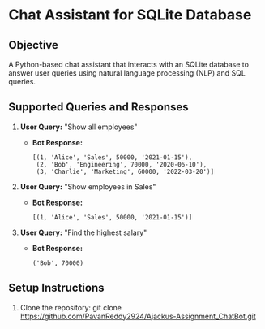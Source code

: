 # Chat Assistant for SQLite Database

## Objective

A Python-based chat assistant that interacts with an SQLite database to answer user queries using natural language processing (NLP) and SQL queries.

## Supported Queries and Responses

1. **User Query:** "Show all employees"
   - **Bot Response:** 
     ```
     [(1, 'Alice', 'Sales', 50000, '2021-01-15'), 
      (2, 'Bob', 'Engineering', 70000, '2020-06-10'), 
      (3, 'Charlie', 'Marketing', 60000, '2022-03-20')]
     ```

2. **User Query:** "Show employees in Sales"
   - **Bot Response:** 
     ```
     [(1, 'Alice', 'Sales', 50000, '2021-01-15')]
     ```

3. **User Query:** "Find the highest salary"
   - **Bot Response:** 
     ```
     ('Bob', 70000)
     ```

## Setup Instructions

1. Clone the repository: git clone https://github.com/PavanReddy2924/Ajackus-Assignment_ChatBot.git

